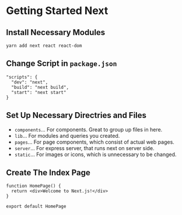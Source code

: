 # Getting Started Next
## Install Necessary Modules
```
yarn add next react react-dom
```

## Change Script in `package.json`
```
"scripts": {
  "dev": "next",
  "build": "next build",
  "start": "next start"
}
```

## Set Up Necessary Directries and Files
- `components`... For components. Great to group up files in here.
- `lib`... For modules and queries you created.
- `pages`... For page components, which consist of actual web pages.
- `server`... For express server, that runs next on server side.
- `static`... For images or icons, which is unnecessary to be changed.

## Create The Index Page
```
function HomePage() {
  return <div>Welcome to Next.js!</div>
}

export default HomePage
```